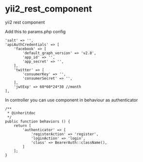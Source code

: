 # yii2_rest_component
yii2 rest component

Add this to params.php config
````
'salt' => '',
'apiAuthCredentials' => [
    'facebook' => [
        'default_graph_version' => 'v2.8',
        'app_id' => '',
        'app_secret' => '',
    ],
    'twitter' => [
        'consumerKey' => '',
        'consumerSecret' => '',
    ],
    'jwtExp' => 60*60*24*30 //month
],
````

In controller you can use component in behaviour as authenticator
````
/**
 * @inheritdoc
 */
public function behaviors () {
    return [
        'authenticator' => [
            'registerAction' => 'register',
            'loginAction' => 'login',
            'class' => BearerAuth::className(),
        ]
    ];
}
````